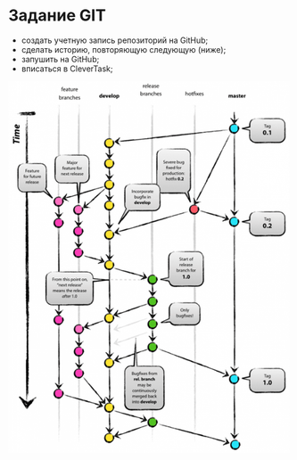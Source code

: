 # Задание GIT
* создать учетную запись репозиторий на GitHub;
* сделать историю, повторяющую следующую (ниже);
* запушить на GitHub;
* вписаться в CleverTask;

<p align="center">
  <img src="./example.png">
</p>